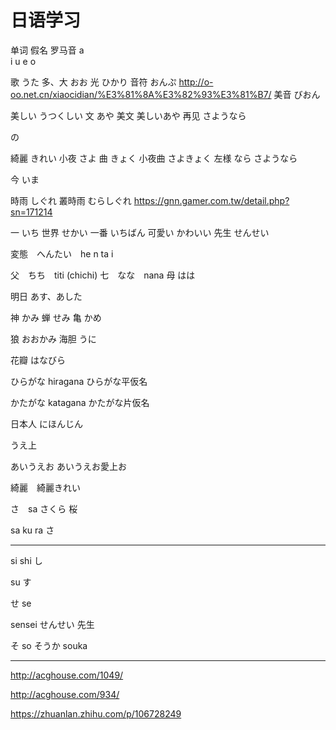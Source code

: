 # 日语学习

单词  假名 罗马音 
a	
i 
u
e
o

歌 うた
多、大 おお
光  ひかり
音符  おんぷ  http://o-oo.net.cn/xiaocidian/%E3%81%8A%E3%82%93%E3%81%B7/
美音 びおん


美しい うつくしい
文 あや
美文 美しいあや
再见 さようなら

の

綺麗 きれい
小夜 さよ
曲 きょく
小夜曲 さよきょく
左様 なら さようなら

今 いま

時雨 しぐれ
叢時雨  むらしぐれ https://gnn.gamer.com.tw/detail.php?sn=171214

一 いち 
世界 せかい
一番 いちばん 
可愛い かわいい 
先生 せんせい

変態　へんたい　he n ta i

父　ちち　titi (chichi)
七　なな　nana
母 はは

明日 あす、あした



神 かみ
蝉 せみ
亀 かめ
 
狼 おおかみ
海胆 うに


花瓣 はなびら










ひらがな
hiragana
ひらがな平仮名

かたがな
katagana
かたがな片仮名



日本人 にほんじん


うえ上

あいうえお
あいうえお愛上お





綺麗　綺麗きれい








さ　sa
さくら
桜

sa ku ra
さ


----------------------------
si shi
し

su
す

せ
se

sensei
せんせい
先生

そ
so
そうか
souka

---------------------------





http://acghouse.com/1049/

http://acghouse.com/934/

https://zhuanlan.zhihu.com/p/106728249
